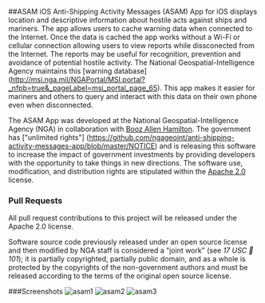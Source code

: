 ##ASAM iOS
Anti-Shipping Activity Messages (ASAM) App for iOS displays location and descriptive information about hostile acts against ships and mariners. The app allows users to cache warning data when connected to the Internet. Once the data is cached the app works without a Wi-Fi or cellular connection allowing users to view reports while dissconected from the Internet. The reports may be useful for recognition, prevention and avoidance of potential hostile activity. The National Geospatial-Intelligence Agency maintains this [warning database] (http://msi.nga.mil/NGAPortal/MSI.portal?_nfpb=true&_pageLabel=msi_portal_page_65). This app makes it easier for mariners and others to query and interact with this data on their own phone even when disconnected.

The ASAM App was developed at the National Geospatial-Intelligence Agency (NGA) in collaboration with [Booz Allen Hamilton](http://www.boozallen.com/).  The government has ["unlimited rights"] (https://github.com/ngageoint/anti-shipping-activity-messages-app/blob/master/NOTICE) and is releasing this software to increase the impact of government investments by providing developers with the opportunity to take things in new directions. The software use, modification, and distribution rights are stipulated within the [Apache 2.0](http://www.apache.org/licenses/LICENSE-2.0.html) license.  


### Pull Requests

All pull request contributions to this project will be released under the Apache 2.0 license.  

Software source code previously released under an open source license and then modified by NGA staff is considered a "joint work" (see *17 USC  101*); it is partially copyrighted, partially public domain, and as a whole is protected by the copyrights of the non-government authors and must be released according to the terms of the original open source license.

###Screenshots
![asam1](https://cloud.githubusercontent.com/assets/3793883/3392492/29cab488-fcb5-11e3-91ab-74d9f1d12ca7.PNG)
![asam2](https://cloud.githubusercontent.com/assets/3793883/3392491/29ca07cc-fcb5-11e3-9da9-f838f1c21c28.PNG)
![asam3](https://cloud.githubusercontent.com/assets/3793883/3392493/29cbed30-fcb5-11e3-831f-5460f67de5bf.PNG)
